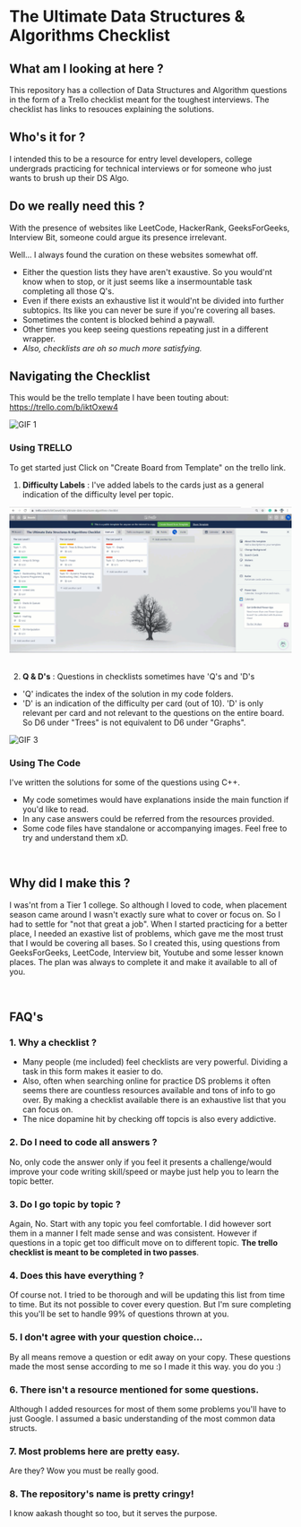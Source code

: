 # The Ultimate Data Structures & Algorithms Checklist

## What am I looking at here ?
This repository has a collection of Data Structures and Algorithm questions in the form of a Trello checklist meant for the toughest interviews. The checklist has links to resouces explaining the solutions.

## Who's it for ?
I intended this to be a resource for entry level developers, college undergrads practicing for technical interviews or for someone who just wants to brush up their DS Algo. 

## Do we really need this ?
With the presence of websites like LeetCode, HackerRank, GeeksForGeeks, Interview Bit, someone could argue its presence irrelevant. 

Well... I always found the curation on these websites somewhat off.
* Either the question lists they have aren't exaustive. So you would'nt know when to stop, or it just seems like a insermountable task completing all those Q's.
* Even if there exists an exhaustive list it would'nt be divided into further subtopics. Its like you can never be sure if you're covering all bases. 
* Sometimes the content is blocked behind a paywall.
* Other times you keep seeing questions repeating just in a different wrapper. 
* _Also, checklists are oh so much more satisfying._

## Navigating the Checklist
This would be the trello template I have been touting about: https://trello.com/b/iktOxew4

![GIF 1](/Extras/checklist_1.gif)
&nbsp;

### Using TRELLO
To get started just Click on "Create Board from Template" on the trello link.

1. **Difficulty Labels** : I've added labels to the cards just as a general indication of the difficulty level per topic.

![GIF 2](/Extras/checklist_2.gif)
&nbsp;

2. **Q & D's** : Questions in checklists sometimes have 'Q's and 'D's
* 'Q' indicates the index of the solution in my code folders.
* 'D' is an indication of the difficulty per card (out of 10). 'D' is only relevant per card and not relevant to the questions on the entire board. So D6 under "Trees" is not equivalent to D6 under "Graphs".

![GIF 3](/Extras/checklist_3.gif)
&nbsp;

### Using The Code
I've written the solutions for some of the questions using C++. 
* My code sometimes would have explanations inside the main function if you'd like to read. 
* In any case answers could be referred from the resources provided.
* Some code files have standalone or accompanying images. Feel free to try and understand them xD.

&nbsp;
## Why did I make this ?
I was'nt from a Tier 1 college. So although I loved to code, when placement season came around I wasn't exactly sure what to cover or focus on. So I had to settle for "not that great a job". When I started practicing for a better place, I needed an exastive list of problems, which gave me the most trust that I would be covering all bases. So I created this, using questions from GeeksForGeeks, LeetCode, Interview bit, Youtube and some lesser known places. The plan was always to complete it and make it available to all of you.

&nbsp;
## FAQ's
### 1. Why a checklist ?
* Many people (me included) feel checklists are very powerful. Dividing a task in this form makes it easier to do. 
* Also, often when searching online for practice DS problems it often seems there are countless resources available and tons of info to go over. By making a checklist available there is an exhaustive list that you can focus on. 
* The nice dopamine hit by checking off topcis is also every addictive.

### 2. Do I need to code all answers ?
No, only code the answer only if you feel it presents a challenge/would improve your code writing skill/speed or maybe just help you to learn the topic better.

### 3. Do I go topic by topic ?
Again, No. Start with any topic you feel comfortable. I did however sort them in a manner I felt made sense and was consistent. However if questions in a topic get too difficult move on to different topic. **The trello checklist is meant to be completed in two passes**.

### 4. Does this have everything ?
Of course not. I tried to be thorough and will be updating this list from time to time. But its not possible to cover every question. But I'm sure completing this you'll be set to handle 99% of questions thrown at you.

### 5. I don't agree with your question choice...
By all means remove a question or edit away on your copy. These questions made the most sense according to me so I made it this way. you do you :)

### 6. There isn't a resource mentioned for some questions.
Although I added resources for most of them some problems you'll have to just Google. I assumed a basic understanding of the most common data structs.

### 7. Most problems here are pretty easy.
Are they? Wow you must be really good.

### 8. The repository's name is pretty cringy!
I know aakash thought so too, but it serves the purpose.
